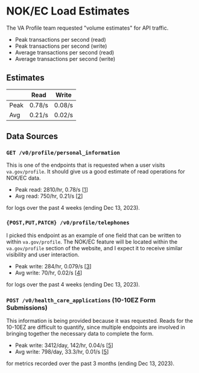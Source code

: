 # NOK/EC Load Estimates

The VA Profile team requested "volume estimates" for API traffic.

- Peak transactions per second (read)
- Peak transactions per second (write)
- Average transactions per second (read)
- Average transactions per second (write)

## Estimates

|      | Read   | Write  |
| ---- | ------ | ------ |
| Peak | 0.78/s | 0.08/s |
| Avg  | 0.21/s | 0.02/s |

## Data Sources

### `GET /v0/profile/personal_information`

This is one of the endpoints that is requested when a user visits `va.gov/profile`. It should give us a good estimate of read operations for NOK/EC data.

- Peak read: 2810/hr, 0.78/s [[1]]
- Avg read: 750/hr, 0.21/s [[2]]

for logs over the past 4 weeks (ending Dec 13, 2023).

### `{POST,PUT,PATCH} /v0/profile/telephones`

I picked this endpoint as an example of one field that can be written to within `va.gov/profile`. The NOK/EC feature will be located within the `va.gov/profile` section of the website, and I expect it to receive similar visibility and user interaction.

- Peak write: 284/hr, 0.079/s [[3]]
- Avg write: 70/hr, 0.02/s [[4]]

for logs over the past 4 weeks (ending Dec 13, 2023).

### `POST /v0/health_care_applications` (10-10EZ Form Submissions)

This information is being provided because it was requested. Reads for the 10-10EZ are difficult to quantify, since multiple endpoints are involved in bringing together the necessary data to complete the form.

- Peak write: 3412/day, 142/hr, 0.04/s [[5]]
- Avg write: 798/day, 33.3/hr, 0.01/s [[5]]

for metrics recorded over the past 3 months (ending Dec 13, 2023).

[1]: images/v0-profile-personal-information-peak-reads.png
[2]: images/v0-profile-personal-information-avg-reads.png
[3]: images/v0-profile-telephones-peak-writes.png
[4]: images/v0-profile-telephones-avg-writes.png
[5]: images/hca-writes.png